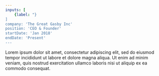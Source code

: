 ```yaml
---
inputs: [
    {label: "}
]
company: 'The Great Gasby Inc'
position: 'CEO & Founder'
startDate: 'Jan 2018'
endDate: 'Present'
---
```


Lorem ipsum dolor sit amet, consectetur adipiscing elit, sed do eiusmod tempor incididunt ut labore et dolore magna aliqua. Ut enim ad minim veniam, quis nostrud exercitation ullamco laboris nisi ut aliquip ex ea commodo consequat.
